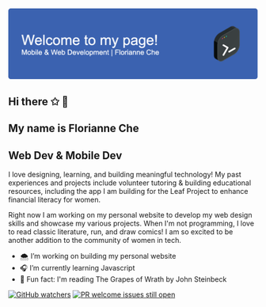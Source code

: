### ![Header](./github-header-image.png)
## Hi there ✩ 🌊
## My name is Florianne Che
## Web Dev & Mobile Dev

I love designing, learning, and building meaningful technology! My past experiences and projects include volunteer tutoring & building educational resources, including the app I am building for the Leaf Project to enhance financial literacy for women. 

Right now I am working on my personal website to develop my web design skills and showcase my various projects. When I'm not programming, I love to read classic literature, run, and draw comics! I am so excited to be another addition to the community of women in tech. 

- 🌨️ I’m working on building my personal website
- 🎧 I’m currently learning Javascript
- 🎐 Fun fact: I'm reading The Grapes of Wrath by John Steinbeck

[![GitHub watchers](https://img.shields.io/github/watchers/Naereen/StrapDown.js.svg?style=social&label=Watch&maxAge=2592000)](https://GitHub.com/Naereen/StrapDown.js/watchers/)
[![PR welcome issues still open](https://badgen.net/https/pr-welcome-badge.vercel.app/api/badge/fastify/help)](https://github.com/sinchang/pr-welcome-badge)
